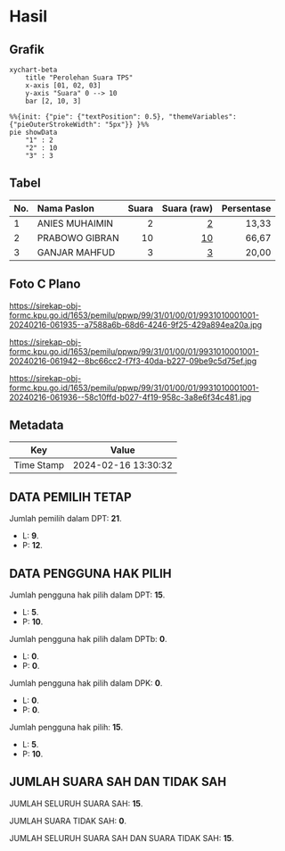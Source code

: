 # Hasil

## Grafik

```mermaid
xychart-beta
    title "Perolehan Suara TPS"
    x-axis [01, 02, 03]
    y-axis "Suara" 0 --> 10
    bar [2, 10, 3]
```

```mermaid
%%{init: {"pie": {"textPosition": 0.5}, "themeVariables": {"pieOuterStrokeWidth": "5px"}} }%%
pie showData
    "1" : 2
    "2" : 10
    "3" : 3
```

## Tabel

| No. | Nama Paslon    | Suara | Suara (raw) | Persentase |
|:--- |:-------------- | -----:| -----------:| ----------:|
| 1   | ANIES MUHAIMIN | 2     | [2][p-1]    | 13,33      |
| 2   | PRABOWO GIBRAN | 10    | [10][p-2]   | 66,67      |
| 3   | GANJAR MAHFUD  | 3     | [3][p-3]    | 20,00      |


[p-1]: https://github.com/gigit-pemilu/pemilu-2024-99-luar-negeri/blob/main/pilpres/hitung-suara/sub/99-luar-negeri/sub/31-dakar-senegal/sub/01-dakar-senegal/sub/0001-dakar-senegal/sub/001-pos-001/sub/paslon-1.txt
[p-2]: https://github.com/gigit-pemilu/pemilu-2024-99-luar-negeri/blob/main/pilpres/hitung-suara/sub/99-luar-negeri/sub/31-dakar-senegal/sub/01-dakar-senegal/sub/0001-dakar-senegal/sub/001-pos-001/sub/paslon-2.txt
[p-3]: https://github.com/gigit-pemilu/pemilu-2024-99-luar-negeri/blob/main/pilpres/hitung-suara/sub/99-luar-negeri/sub/31-dakar-senegal/sub/01-dakar-senegal/sub/0001-dakar-senegal/sub/001-pos-001/sub/paslon-3.txt

## Foto C Plano

https://sirekap-obj-formc.kpu.go.id/1653/pemilu/ppwp/99/31/01/00/01/9931010001001-20240216-061935--a7588a6b-68d6-4246-9f25-429a894ea20a.jpg

https://sirekap-obj-formc.kpu.go.id/1653/pemilu/ppwp/99/31/01/00/01/9931010001001-20240216-061942--8bc66cc2-f7f3-40da-b227-09be9c5d75ef.jpg

https://sirekap-obj-formc.kpu.go.id/1653/pemilu/ppwp/99/31/01/00/01/9931010001001-20240216-061936--58c10ffd-b027-4f19-958c-3a8e6f34c481.jpg


## Metadata

| Key        | Value               |
| ---------- | ------------------- |
| Time Stamp | 2024-02-16 13:30:32 |


## DATA PEMILIH TETAP

Jumlah pemilih dalam DPT: **21**.
 * L: **9**.
 * P: **12**.

## DATA PENGGUNA HAK PILIH

Jumlah pengguna hak pilih dalam DPT: **15**.
 * L: **5**.
 * P: **10**.

Jumlah pengguna hak pilih dalam DPTb: **0**.
 * L: **0**.
 * P: **0**.

Jumlah pengguna hak pilih dalam DPK: **0**.
 * L: **0**.
 * P: **0**.

Jumlah pengguna hak pilih: **15**.
 * L: **5**.
 * P: **10**.

## JUMLAH SUARA SAH DAN TIDAK SAH

JUMLAH SELURUH SUARA SAH: **15**.

JUMLAH SUARA TIDAK SAH: **0**.

JUMLAH SELURUH SUARA SAH DAN SUARA TIDAK SAH: **15**.


